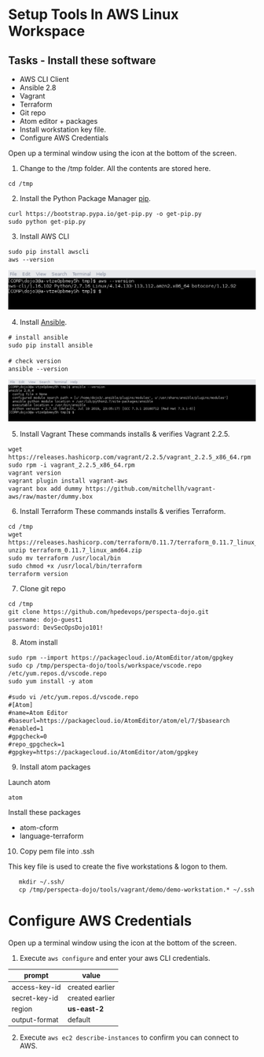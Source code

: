 # Setup Tools In AWS Linux Workspace


## Tasks - Install these software
* AWS CLI Client 
* Ansible 2.8
* Vagrant
* Terraform
* Git repo
* Atom editor + packages
* Install workstation key file.
* Configure AWS Credentials 

Open up a terminal window using the icon at the bottom of the screen.

1) Change to the /tmp folder.  All the contents are stored here. 

```
cd /tmp
```

2)  Install the Python Package Manager [pip](https://www.pypa.io/en/latest/). 

```
curl https://bootstrap.pypa.io/get-pip.py -o get-pip.py
sudo python get-pip.py
```

3)  Install AWS CLI

```
sudo pip install awscli
aws --version
```
![AWS CLI Version](images/awscli_version.png)


4)  Install [Ansible](https://docs.ansible.com/). 

```
# install ansible
sudo pip install ansible

# check version
ansible --version
```
![Ansible Version](images/ansible_version.png)

5) Install Vagrant
These commands installs & verifies Vagrant 2.2.5.

```
wget https://releases.hashicorp.com/vagrant/2.2.5/vagrant_2.2.5_x86_64.rpm
sudo rpm -i vagrant_2.2.5_x86_64.rpm 
vagrant version
vagrant plugin install vagrant-aws
vagrant box add dummy https://github.com/mitchellh/vagrant-aws/raw/master/dummy.box
```

6) Install Terraform
These commands installs & verifies Terraform.

```
cd /tmp 
wget https://releases.hashicorp.com/terraform/0.11.7/terraform_0.11.7_linux_amd64.zip
unzip terraform_0.11.7_linux_amd64.zip 
sudo mv terraform /usr/local/bin 
sudo chmod +x /usr/local/bin/terraform 
terraform version
```

7) Clone git repo

```
cd /tmp							
git clone https://github.com/hpedevops/perspecta-dojo.git
username: dojo-guest1
password: DevSecOpsDojo101!
```									

8) Atom install

```
sudo rpm --import https://packagecloud.io/AtomEditor/atom/gpgkey
sudo cp /tmp/perspecta-dojo/tools/workspace/vscode.repo /etc/yum.repos.d/vscode.repo
sudo yum install -y atom

#sudo vi /etc/yum.repos.d/vscode.repo
#[Atom]
#name=Atom Editor
#baseurl=https://packagecloud.io/AtomEditor/atom/el/7/$basearch
#enabled=1
#gpgcheck=0
#repo_gpgcheck=1
#gpgkey=https://packagecloud.io/AtomEditor/atom/gpgkey
```



9) Install atom packages

Launch atom 
```
atom
```
Install these packages
*  atom-cform
*  language-terraform


10) Copy pem file into .ssh 

This key file is used to create the five workstations & logon to them.

```
   mkdir ~/.ssh/
   cp /tmp/perspecta-dojo/tools/vagrant/demo/demo-workstation.* ~/.ssh
```


# Configure AWS Credentials

Open up a terminal window using the icon at the bottom of the screen.

1) Execute `aws configure` and enter your aws CLI credentials.

| prompt | value |
|----|---|
| access-key-id	|   created earlier |
| secret-key-id	|  created earlier |
| region	| **us-east-2**|
| output-format	|   default |


2) Execute `aws ec2 describe-instances` to confirm you can connect to AWS.
